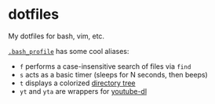 # dotfiles

My dotfiles for bash, vim, etc.

[`.bash_profile`](macosx/.bash_profile) has some cool aliases:

- `f` performs a case-insensitive search of files via `find`
- `s` acts as a basic timer (sleeps for N seconds, then beeps)
- `t` displays a colorized [directory tree](http://mama.indstate.edu/users/ice/tree)
- `yt` and `yta` are wrappers for [youtube-dl](https://github.com/ytdl-org/youtube-dl)
